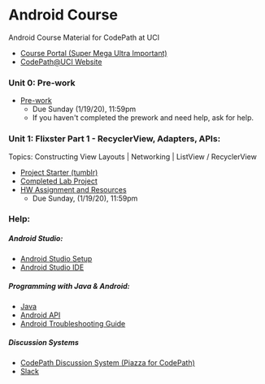 # Android Course
Android Course Material for CodePath at UCI
- [Course Portal (Super Mega Ultra Important)](https://courses.codepath.com/courses/android_university)
- [CodePath@UCI Website](https://clubs.uci.edu/codepath)

### Unit 0: Pre-work
* [Pre-work](https://courses.codepath.org/snippets/android_university/prework)
    * Due Sunday (1/19/20), 11:59pm
    * If you haven't completed the prework and need help, ask for help. 

### Unit 1: Flixster Part 1 - RecyclerView, Adapters, APIs:
Topics: Constructing View Layouts | Networking | ListView / RecyclerView

* [Project Starter (tumblr)](https://drive.google.com/file/d/1kMVf7hKBimp1LUxprqLI0nb2OXW-xty-/view)
* [Completed Lab Project](https://github.com/CodePath-at-UCI/android-course/blob/master/Unit1/CompletedProjects/CompletedLab1Tumblr.zip)
* [HW Assignment and Resources](https://courses.codepath.com/courses/android_university/unit/1#!overview)
    * Due Sunday, (1/19/20), 11:59pm

### Help:
##### Android Studio:
- [Android Studio Setup](https://courses.codepath.org/snippets/android_university/prework#heading-1-setup-android)
- [Android Studio IDE](https://hackmd.io/s/Bk9WxMaWV)
##### Programming with Java & Android:
- [Java](https://github.com/codepath/android_guides/wiki/Beginning-Android-Resources#learning-to-program-with-java)
- [Android API](https://guides.codepath.org/android)
- [Android Troubleshooting Guide](https://hackmd.io/@nesquena/rkO_BigjW?type=view)
##### Discussion Systems
- [CodePath Discussion System (Piazza for CodePath)](http://discussions.codepath.com/courses/android_university/questions)
- [Slack](https://codepath.slack.com/archives/GSLPL342J)
